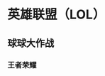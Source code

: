 <!DOCTYPE html>
<script>
var _hmt = _hmt || []
(function() {
  var hm = document.createElement("script");
  hm.src = "https://hm.baidu.com/hm.js?b90fdbaa24cdd65d97960d2037ea2b8b";
  var s = document.getElementsByTagName("script")[0]; 
  s.parentNode.insertBefore(hm, s);
})();
</script>
<head>
<title>左晨安喜爱的游戏</title>
</head>
<body>
<h1>英雄联盟（LOL）</h1>
<h2>球球大作战</h2>
<h3>王者荣耀</h3>
</body>
